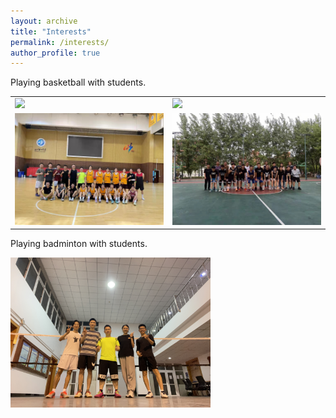 ```yaml
---
layout: archive
title: "Interests"
permalink: /interests/
author_profile: true
---
```

Playing basketball with students.

<table>
<tr>
<td><img src='/images/basketball1.jpg' width='320' border='0'></td>
<td><img src='/images/basketball2.jpg' width='320' border='0'></td>
</tr>
<tr>
<td><img src='/images/basketball3.jpg' width='320'></td>
<td><img src='/images/basketball4.jpg' width='320'></td>
</tr></table>

Playing badminton with students.


<img src='/images/badminton1.jpg' width='320'>

